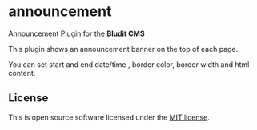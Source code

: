 announcement
================================
Announcement Plugin for the [**Bludit CMS**](https://www.bludit.com/)

This plugin shows an announcement banner on the top of each page. 

You can set start and end date/time , border color, border width and html content.

License
-------
This is open source software licensed under the [MIT license](https://tldrlegal.com/license/mit-license).
